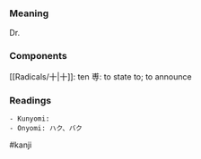 ### Meaning

Dr.

### Components

[[Radicals/十|十]]: ten 尃: to state to; to announce

### Readings

```
- Kunyomi: 
- Onyomi: ハク、バク
```

#kanji